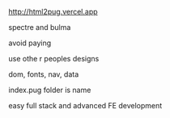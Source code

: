http://html2pug.vercel.app

spectre and bulma

avoid paying

use othe r peoples designs

dom, fonts, nav, data


index.pug folder is name

easy full stack and advanced FE development
